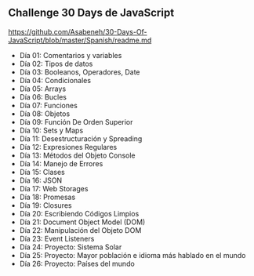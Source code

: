 ## Challenge 30 Days de JavaScript
https://github.com/Asabeneh/30-Days-Of-JavaScript/blob/master/Spanish/readme.md

- Día 01: Comentarios y variables
- Día 02: Tipos de datos
- Día 03: Booleanos, Operadores, Date
- Día 04: Condicionales
- Día 05: Arrays
- Día 06: Bucles
- Día 07: Funciones
- Día 08: Objetos
- Día 09: Función De Orden Superior
- Día 10: Sets y Maps
- Día 11: Desestructuración y Spreading
- Día 12: Expresiones Regulares
- Día 13: Métodos del Objeto Console
- Día 14: Manejo de Errores
- Día 15: Clases
- Día 16: JSON
- Día 17: Web Storages
- Día 18: Promesas
- Día 19: Closures
- Día 20: Escribiendo Códigos Limpios
- Día 21: Document Object Model (DOM)
- Día 22: Manipulación del Objeto DOM
- Día 23: Event Listeners
- Día 24: Proyecto: Sistema Solar
- Día 25: Proyecto: Mayor población e idioma más hablado en el mundo
- Día 26: Proyecto: Países del mundo